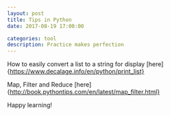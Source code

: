 ```yaml
---
layout: post
title: Tips in Python
date: 2017-08-19 17:00:00

categories: tool
description: Practice makes perfection  
---
```


How to easily convert a list to a string for display
[here]{https://www.decalage.info/en/python/print_list}

Map, Filter and Reduce
[here]{http://book.pythontips.com/en/latest/map_filter.html}

Happy learning! 
